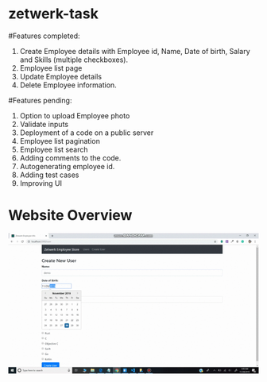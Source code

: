 # zetwerk-task


#Features completed:
1. Create Employee details with Employee id, Name, Date of birth, Salary and Skills (multiple checkboxes).
2. Employee list page
3. Update Employee details
4. Delete Employee information.


#Features pending:

1. Option to upload Employee photo
2. Validate inputs
3. Deployment of a code on a public server 
4. Employee list pagination
5. Employee list search
6. Adding comments to the code.
7. Autogenerating employee id.
8. Adding test cases
9. Improving UI

# Website Overview
![zetwerk-task](gif/zetwerk-video.gif)
